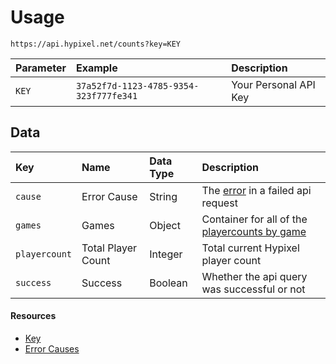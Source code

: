 # Usage
`https://api.hypixel.net/counts?key=KEY`

|Parameter|Example|Description|
|:-|:-|:-|
|`KEY`|`37a52f7d-1123-4785-9354-323f777fe341`|Your Personal API Key|

## Data
|Key|Name|Data Type|Description|
|:-|:-|:-|:-|
|`cause`|Error Cause|String|The [error](https://github.com/HypixelCommunity/Hypixel-Api-Documentation/blob/main/Counts/Errors.md) in a failed api request|
|`games`|Games|Object|Container for all of the [playercounts by game](https://github.com/HypixelCommunity/Hypixel-Api-Documentation/tree/main/Counts/games)|
|`playercount`|Total Player Count|Integer|Total current Hypixel player count|
|`success`|Success|Boolean|Whether the api query was successful or not|

#### Resources
- [Key](https://github.com/HypixelCommunity/Hypixel-Api-Documentation/blob/main/API%20Usage/GetAKey.md)
- [Error Causes](https://github.com/HypixelCommunity/Hypixel-Api-Documentation/blob/main/Counts/Errors.md)